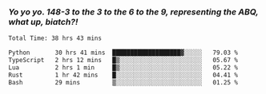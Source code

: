 ### ***Yo yo yo. 148-3 to the 3 to the 6 to the 9, representing the ABQ, what up, biatch?!***

<!--START_SECTION:waka-->

```txt
Total Time: 38 hrs 43 mins

Python       30 hrs 41 mins  ███████████████████▓░░░░░   79.03 %
TypeScript   2 hrs 12 mins   █▒░░░░░░░░░░░░░░░░░░░░░░░   05.67 %
Lua          2 hrs 1 min     █▒░░░░░░░░░░░░░░░░░░░░░░░   05.22 %
Rust         1 hr 42 mins    █░░░░░░░░░░░░░░░░░░░░░░░░   04.41 %
Bash         29 mins         ▒░░░░░░░░░░░░░░░░░░░░░░░░   01.25 %
```

<!--END_SECTION:waka-->

<!--
**AJMC2002/AJMC2002** is a ✨ _special_ ✨ repository because its `README.md` (this file) appears on your GitHub profile.

Here are some ideas to get you started:

- 🔭 I’m currently working on ...
- 🌱 I’m currently learning ...
- 👯 I’m looking to collaborate on ...
- 🤔 I’m looking for help with ...
- 💬 Ask me about ...
- 📫 How to reach me: ...
- 😄 Pronouns: ...
- ⚡ Fun fact: ...
-->
